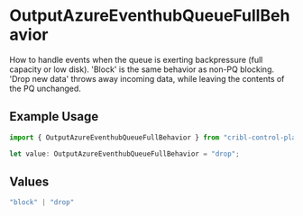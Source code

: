 # OutputAzureEventhubQueueFullBehavior

How to handle events when the queue is exerting backpressure (full capacity or low disk). 'Block' is the same behavior as non-PQ blocking. 'Drop new data' throws away incoming data, while leaving the contents of the PQ unchanged.

## Example Usage

```typescript
import { OutputAzureEventhubQueueFullBehavior } from "cribl-control-plane/models";

let value: OutputAzureEventhubQueueFullBehavior = "drop";
```

## Values

```typescript
"block" | "drop"
```